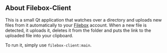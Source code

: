About Filebox-Client
--------------------
This is a small Qt application that watches over a directory and uploads new files from it automatically to your [Filebox](https://github.com/Shirakumo/filebox) account. When a new file is detected, it uploads it, deletes it from the folder and puts the link to the uploaded file into your clipboard.

To run it, simply use `filebox-client:main`.
